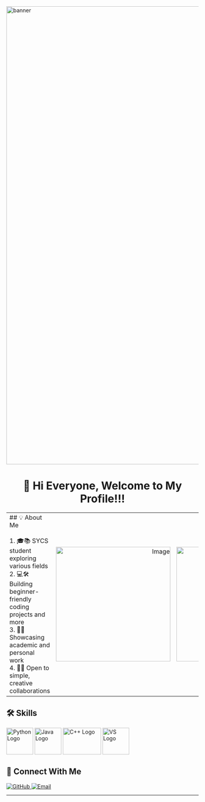 <img src = "https://github.com/user-attachments/assets/75bed810-ffe8-4b87-a473-054b9fc7e86f" alt = "banner" width = 1200 height = "1200">

<h1 align="center">👋 Hi Everyone, Welcome to My Profile!!!</h1>

<table>
  <tr>
    <td>
      ## 💡 About Me <br><br>
      1. 🎓📚 SYCS student exploring various fields  <br>       
      2. 💻🛠️ Building beginner-friendly coding projects and more<br>
      3. 📂📑 Showcasing academic and personal work<br>
      4. 🤝✨ Open to simple, creative collaborations
    </td>
    <td>
      <p align = "right "><img src = "https://github.com/user-attachments/assets/9556afa0-5eaf-4f06-befa-db39b94f1ba2" alt = "Image" width = "300"></p>
    </td>
    <td>
      <p align = "right "><img src = "https://github.com/user-attachments/assets/6c090aae-0c79-46db-b338-cf0f9d139fed" alt = "Image" width = "300"></p>
    </td>
    </tr>
</table>

## 🛠 Skills
<Img src = "https://github.com/user-attachments/assets/03813009-8000-4ff6-a758-3159381b3b93" alt = "Python Logo" Height = 70>
<Img src = "https://github.com/user-attachments/assets/2bcc177c-3f08-449c-8d9c-b09aff117445" alt = "Java Logo" Height = 70 >
<Img src = "https://github.com/user-attachments/assets/bae78a41-42ec-4242-ab25-c37181b546d1" alt = "C++ Logo" Height = 70 width = 100 >
<Img src = "https://github.com/user-attachments/assets/7682119e-818e-47ef-8db5-acdb72d66b6a" alt = "VS Logo" Height = 70 >


## 🤝 Connect With Me  
<p align="left">
<a href="https://github.com/AHF2506" target="_blank">
<img src="https://img.shields.io/badge/GitHub-000000?style=for-the-badge&logo=github&logoColor=white" alt="GitHub"/>
</a> 
<a href="mailto:ansarihadiya2021@gmail.com" target="_blank">
<img src="https://img.shields.io/badge/Email-D14836?style=for-the-badge&logo=gmail&logoColor=white" alt="Email"/>
</a>

---



